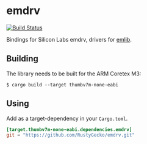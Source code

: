 # emdrv
[![Build Status](https://travis-ci.org/RustyGecko/emdrv.svg)](https://travis-ci.org/RustyGecko/emdrv)

Bindings for Silicon Labs emdrv, drivers for [emlib](https://github.com/RustyGecko/emlib).

## Building
The library needs to be built for the ARM Coretex M3:
```
$ cargo build --target thumbv7m-none-eabi
```

## Using
Add as a target-dependency in your `Cargo.toml`.
```toml
[target.thumbv7m-none-eabi.dependencies.emdrv]
git = "https://github.com/RustyGecko/emdrv.git"
```
